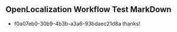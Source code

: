 ## OpenLocalization Workflow Test MarkDown
* f0a07eb0-30b9-4b3b-a3a6-93bdaec21d8a thanks!

<!--HONumber=Aug16_HO3-->


